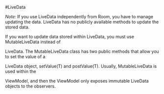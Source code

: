 #LiveData

*Note:* If you use LiveData independently from Room, you have to manage updating the data. LiveData
has no publicly available methods to update the stored data.


If you want to update data stored within LiveData, you must use MutableLiveData instead of 

LiveData. The MutableLiveData class has two public methods that allow you to set the value of a

 LiveData object, setValue(T) and postValue(T). Usually, MutableLiveData is used within the 
 
 ViewModel, and then the ViewModel only exposes immutable LiveData objects to the observers.
 
